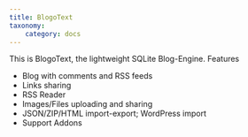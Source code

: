 ```yaml
---
title: BlogoText
taxonomy:
    category: docs
---
```


This is BlogoText, the lightweight SQLite Blog-Engine.
Features

  * Blog with comments and RSS feeds
  * Links sharing
  * RSS Reader
  * Images/Files uploading and sharing
  * JSON/ZIP/HTML import-export; WordPress import
  * Support Addons
